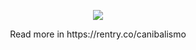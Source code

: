 <p align="center">
<img src="https://files.catbox.moe/2pd000.png">
</p> 
<p align="center">
  Read more in https://rentry.co/canibalismo
